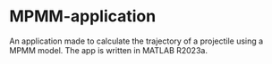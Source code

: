 # MPMM-application
An application made to calculate the trajectory of a projectile using a MPMM model. The app is written in MATLAB R2023a.
